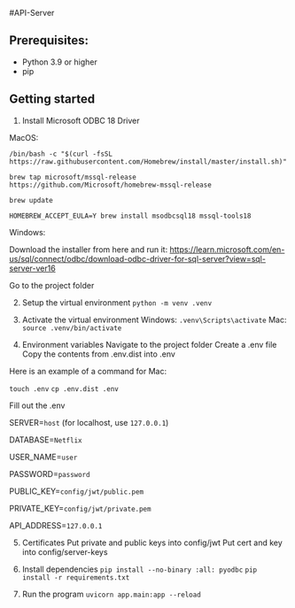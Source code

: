 #API-Server

## Prerequisites:
- Python 3.9 or higher
- pip

## Getting started

1) Install Microsoft ODBC 18 Driver

MacOS:

`/bin/bash -c "$(curl -fsSL https://raw.githubusercontent.com/Homebrew/install/master/install.sh)"`

`brew tap microsoft/mssql-release https://github.com/Microsoft/homebrew-mssql-release`

`brew update`

`HOMEBREW_ACCEPT_EULA=Y brew install msodbcsql18 mssql-tools18`

Windows:

Download the installer from here and run it:
https://learn.microsoft.com/en-us/sql/connect/odbc/download-odbc-driver-for-sql-server?view=sql-server-ver16

Go to the project folder

2) Setup the virtual environment
`python -m venv .venv`

3) Activate the virtual environment
Windows:
`.venv\Scripts\activate`
Mac:
`source .venv/bin/activate`

4) Environment variables
Navigate to the project folder
Create a .env file
Copy the contents from .env.dist into .env

Here is an example of a command for Mac:

`touch .env`
`cp .env.dist .env`

Fill out the .env

SERVER=`host` (for localhost, use `127.0.0.1`)

DATABASE=`Netflix`

USER_NAME=`user`

PASSWORD=`password`

PUBLIC_KEY=`config/jwt/public.pem`

PRIVATE_KEY=`config/jwt/private.pem`

API_ADDRESS=`127.0.0.1`


5) Certificates
Put private and public keys into config/jwt
Put cert and key into config/server-keys


6) Install dependencies
`pip install --no-binary :all: pyodbc`
`pip install -r requirements.txt`


7) Run the program
`uvicorn app.main:app --reload`
